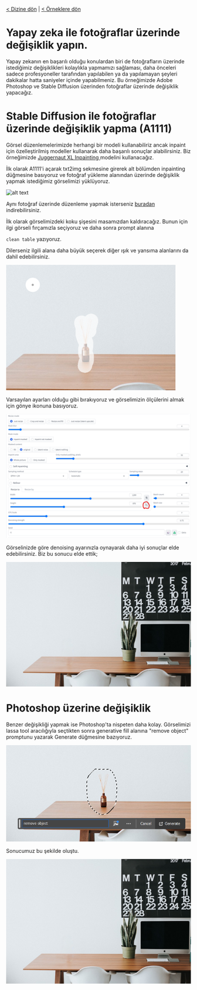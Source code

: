 <a href="/">< Dizine dön</a> | <a href="/ornekler">< Örneklere dön</a>

# Yapay zeka ile fotoğraflar üzerinde değişiklik yapın.

Yapay zekanın en başarılı olduğu konulardan biri de fotoğrafların üzerinde istediğimiz değişiklikleri kolaylıkla yapmamızı sağlaması, daha önceleri sadece profesyoneller tarafından yapılabilen ya da yapılamayan şeyleri dakikalar hatta saniyeler içinde yapabilmeniz. Bu örneğimizde Adobe Photoshop ve Stable Diffusion üzerinden fotoğraflar üzerinde değişiklik yapacağız.

# Stable Diffusion ile fotoğraflar üzerinde değişiklik yapma (A1111)

Görsel düzenlemelerimizde herhangi bir modeli kullanabiliriz ancak inpaint için özelleştirilmiş modeller kullanarak daha başarılı sonuçlar alabilirsiniz. 
Biz örneğimizde [Juggernaut XL Inpainting ](https://civitai.com/models/403361/juggernaut-xl-inpainting) modelini kullanacağız. 

İlk olarak A1111'i açarak txt2img sekmesine girerek alt bölümden inpainting düğmesine basıyoruz ve fotoğraf yükleme alanından üzerinde değişiklik yapmak istediğimiz görselimizi yüklüyoruz.

![alt text](/gorseller/resim-duzenleme-1.png)

Aynı fotoğraf üzerinde düzenleme yapmak isterseniz [buradan](https://pixabay.com/photos/apple-computer-browser-business-2568755/) indirebilirsiniz.

İlk olarak görselimizdeki koku şişesini masamızdan kaldıracağız. Bunun için ilgi görseli fırçamızla seçiyoruz ve daha sonra prompt alanına 


`clean table` yazıyoruz.

Dilerseniz ilgili alana daha büyük seçerek diğer ışık ve yansıma alanlarını da dahil edebilirsiniz.

![alt text](/gorseller/fotograf-duzenleme-2.png)

Varsayılan ayarları olduğu gibi bırakıyoruz ve görselimizin ölçülerini almak için gönye ikonuna basıyoruz.

![alt text](/gorseller/fotograf-duzenleme-3.png)

Görselinizde göre denoising ayarınızla oynayarak daha iyi sonuçlar elde edebilirsiniz. Biz bu sonucu elde ettik;

![alt text](../gorseller/fotograf-duzenleme-sonuc.png)

# Photoshop üzerine değişiklik

Benzer değişikliği yapmak ise Photoshop'ta nispeten daha kolay. Görselimizi lassa tool aracılığıyla seçtikten sonra generative fill alanına "remove object" promptunu yazarak Generate düğmesine bazıyoruz.


![alt text](../gorseller/fotograf-duzenleme-4.png)

Sonucumuz bu şekilde oluştu.

![alt text](../gorseller/fotograf-duzenleme-sonuc.png)










